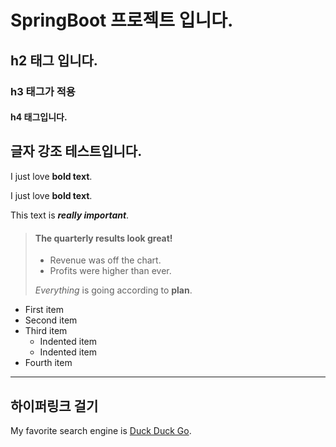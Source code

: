 # SpringBoot 프로젝트 입니다.

## h2 태그 입니다.

### h3 태그가 적용

#### h4 태그입니다.

## 글자 강조 테스트입니다.

I just love **bold text**.

I just love __bold text__.

This text is ***really important***.

> #### The quarterly results look great!
>
> - Revenue was off the chart.
> - Profits were higher than ever.
>
>  *Everything* is going according to **plan**.

- First item
- Second item
- Third item
    - Indented item
    - Indented item
- Fourth item

---

## 하이퍼링크 걸기

My favorite search engine is [Duck Duck Go](https://duckduckgo.com "The best search engine for privacy").
